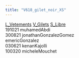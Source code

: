 ```yaml
---
title: "V618_gilet_noir_XS"
---
```


[L_Vetements](notes/equipements/L_Vetements.md) [V_Gilets](notes/equipements/vetements/V_Gilets.md) [S_Libre](notes/statut/S_Libre.md)\
191021 muhamedAbdi\
300821 jonathanGonzalezGomez\
emericGonzalez\
030621 kenanKajolli\
100320 micheleMouchet